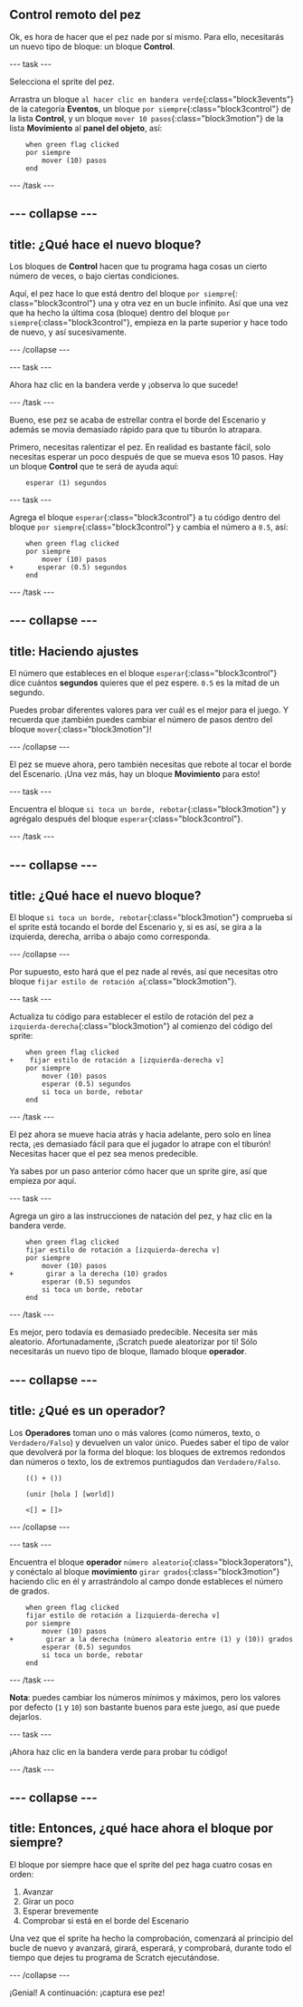 ## Control remoto del pez

Ok, es hora de hacer que el pez nade por sí mismo. Para ello, necesitarás un nuevo tipo de bloque: un bloque **Control**.

--- task ---

Selecciona el sprite del pez.

Arrastra un bloque `al hacer clic en bandera verde`{:class="block3events"} de la categoría **Eventos**, un bloque `por siempre`{:class="block3control"} de la lista **Control**, y un bloque `mover 10 pasos`{:class="block3motion"} de la lista **Movimiento** al **panel del objeto**, así:

```blocks3
    when green flag clicked
    por siempre
        mover (10) pasos
    end
```

--- /task ---

--- collapse ---
---
title: ¿Qué hace el nuevo bloque?
---

Los bloques de **Control** hacen que tu programa haga cosas un cierto número de veces, o bajo ciertas condiciones.

Aquí, el pez hace lo que está dentro del bloque `por siempre`{: class="block3control"} una y otra vez en un bucle infinito. Así que una vez que ha hecho la última cosa (bloque) dentro del bloque `por siempre`{:class="block3control"}, empieza en la parte superior y hace todo de nuevo, y así sucesivamente.

--- /collapse ---

--- task ---

Ahora haz clic en la bandera verde y ¡observa lo que sucede!

--- /task ---

Bueno, ese pez se acaba de estrellar contra el borde del Escenario y además se movía demasiado rápido para que tu tiburón lo atrapara.

Primero, necesitas ralentizar el pez. En realidad es bastante fácil, solo necesitas esperar un poco después de que se mueva esos 10 pasos. Hay un bloque **Control** que te será de ayuda aquí:

```blocks3
    esperar (1) segundos
```

--- task ---

Agrega el bloque `esperar`{:class="block3control"} a tu código dentro del bloque `por siempre`{:class="block3control"} y cambia el número a `0.5`, así:

```blocks3
    when green flag clicked
    por siempre
        mover (10) pasos
+      esperar (0.5) segundos
    end
```

--- /task ---

--- collapse ---
---
title: Haciendo ajustes
---

El número que estableces en el bloque `esperar`{:class="block3control"} dice cuántos **segundos** quieres que el pez espere. `0.5` es la mitad de un segundo.

Puedes probar diferentes valores para ver cuál es el mejor para el juego. Y recuerda que ¡también puedes cambiar el número de pasos dentro del bloque `mover`{:class="block3motion"}!

--- /collapse ---

El pez se mueve ahora, pero también necesitas que rebote al tocar el borde del Escenario. ¡Una vez más, hay un bloque **Movimiento** para esto!

--- task ---

Encuentra el bloque `si toca un borde, rebotar`{:class="block3motion"} y agrégalo después del bloque `esperar`{:class="block3control"}.

--- /task ---

--- collapse ---
---
title: ¿Qué hace el nuevo bloque?
---

El bloque `si toca un borde, rebotar`{:class="block3motion"} comprueba si el sprite está tocando el borde del Escenario y, si es así, se gira a la izquierda, derecha, arriba o abajo como corresponda.

--- /collapse ---

Por supuesto, esto hará que el pez nade al revés, así que necesitas otro bloque `fijar estilo de rotación a`{:class="block3motion"}.

--- task ---

Actualiza tu código para establecer el estilo de rotación del pez a `izquierda-derecha`{:class="block3motion"} al comienzo del código del sprite:

```blocks3
    when green flag clicked
+    fijar estilo de rotación a [izquierda-derecha v]
    por siempre
        mover (10) pasos
        esperar (0.5) segundos
        si toca un borde, rebotar
    end
```

--- /task ---

El pez ahora se mueve hacia atrás y hacia adelante, pero solo en línea recta, ¡es demasiado fácil para que el jugador lo atrape con el tiburón! Necesitas hacer que el pez sea menos predecible.

Ya sabes por un paso anterior cómo hacer que un sprite gire, así que empieza por aquí.

--- task ---

Agrega un giro a las instrucciones de natación del pez, y haz clic en la bandera verde.

```blocks3
    when green flag clicked
    fijar estilo de rotación a [izquierda-derecha v]
    por siempre
        mover (10) pasos
+        girar a la derecha (10) grados
        esperar (0.5) segundos
        si toca un borde, rebotar
    end
```

--- /task ---

Es mejor, pero todavía es demasiado predecible. Necesita ser más aleatorio. Afortunadamente, ¡Scratch puede aleatorizar por ti! Sólo necesitarás un nuevo tipo de bloque, llamado bloque **operador**.

--- collapse ---
---
title: ¿Qué es un operador?
---

Los **Operadores** toman uno o más valores (como números, texto, o `Verdadero/Falso`) y devuelven un valor único. Puedes saber el tipo de valor que devolverá por la forma del bloque: los bloques de extremos redondos dan números o texto, los de extremos puntiagudos dan `Verdadero/Falso`.

```blocks3
    (() + ())

    (unir [hola ] [world])

    <[] = []>
```

--- /collapse ---

--- task ---

Encuentra el bloque **operador** `número aleatorio`{:class="block3operators"}, y conéctalo al bloque **movimiento** `girar grados`{:class="block3motion"} haciendo clic en él y arrastrándolo al campo donde estableces el número de grados.

```blocks3
    when green flag clicked
    fijar estilo de rotación a [izquierda-derecha v]
    por siempre
        mover (10) pasos
+        girar a la derecha (número aleatorio entre (1) y (10)) grados
        esperar (0.5) segundos
        si toca un borde, rebotar
    end
```

--- /task ---

**Nota**: puedes cambiar los números mínimos y máximos, pero los valores por defecto (`1` y `10`) son bastante buenos para este juego, así que puede dejarlos.

--- task ---

¡Ahora haz clic en la bandera verde para probar tu código!

--- /task ---

--- collapse ---
---
title: Entonces, ¿qué hace ahora el bloque por siempre?
---

El bloque por siempre hace que el sprite del pez haga cuatro cosas en orden:

1. Avanzar
2. Girar un poco
3. Esperar brevemente
4. Comprobar si está en el borde del Escenario

Una vez que el sprite ha hecho la comprobación, comenzará al principio del bucle de nuevo y avanzará, girará, esperará, y comprobará, durante todo el tiempo que dejes tu programa de Scratch ejecutándose.

--- /collapse ---

¡Genial! A continuación: ¡captura ese pez!